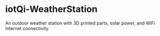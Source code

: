 # iotQi-WeatherStation
An outdoor weather station with 3D printed parts, solar power, and WiFi Internet connectivity.
